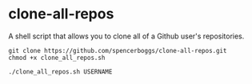# clone-all-repos
A shell script that allows you to clone all of a Github user's repositories.

```
git clone https://github.com/spencerboggs/clone-all-repos.git
chmod +x clone_all_repos.sh
```
```
./clone_all_repos.sh USERNAME
```
